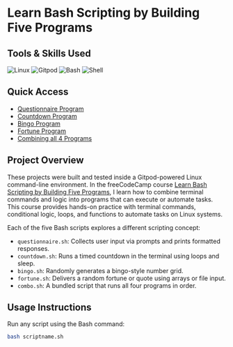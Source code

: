 # Learn Bash Scripting by Building Five Programs

## Tools & Skills Used
![Linux](https://img.shields.io/badge/Linux-Command%20Line-%23ffcc33)
![Gitpod](https://img.shields.io/badge/Gitpod-Virtual%20Environment-%23ff8a00)
![Bash](https://img.shields.io/badge/Bash-Scripting-%292137)
![Shell](https://img.shields.io/badge/Shell-Scripting-%2312100E)

## Quick Access

- [Questionnaire Program](/questionnaire.sh)
- [Countdown Program](/countdown.sh)
- [Bingo Program](/bingo.sh)
- [Fortune Program](/fortune.sh)
- [Combining all 4 Programs](/combo.sh)

## Project Overview

These projects were built and tested inside a Gitpod-powered Linux command-line environment.
In the freeCodeCamp course [Learn Bash Scripting by Building Five Programs](https://www.freecodecamp.org/learn/relational-database/learn-bash-scripting-by-building-five-programs/build-five-programs), I learn how to combine terminal commands and logic into programs that can execute or automate tasks. This course provides hands-on practice with terminal commands, conditional logic, loops, and functions to automate tasks on Linux systems.

Each of the five Bash scripts explores a different scripting concept:

- `questionnaire.sh`: Collects user input via prompts and prints formatted responses.
- `countdown.sh`: Runs a timed countdown in the terminal using loops and sleep.
- `bingo.sh`: Randomly generates a bingo-style number grid.
- `fortune.sh`: Delivers a random fortune or quote using arrays or file input.
- `combo.sh`: A bundled script that runs all four programs in order.

## Usage Instructions

Run any script using the Bash command:

```bash
bash scriptname.sh
```